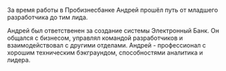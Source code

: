 За время работы в Пробизнесбанке Андрей прошёл путь от младшего разработчика
до тим лида.

Андрей был ответственен за создание системы Электронный Банк. Он общался с
бизнесом, управлял командой разработчиков и взаимодействовал с другими
отделами. Андрей - профессионал с хорошим техническим бэкграундом,
способностями аналитика и лидера.
